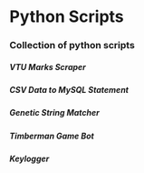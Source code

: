 # Python Scripts

### Collection of python scripts

##### VTU Marks Scraper

##### CSV Data to MySQL Statement

##### Genetic String Matcher

##### Timberman Game Bot

##### Keylogger
